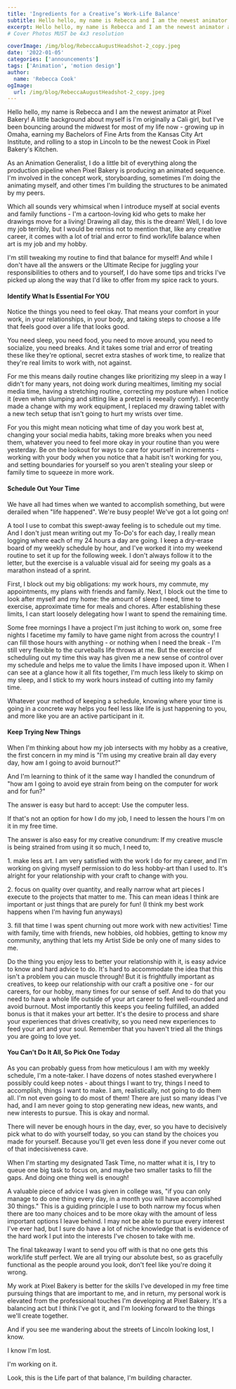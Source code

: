 ```yaml
---
title: 'Ingredients for a Creative’s Work-Life Balance'
subtitle: Hello hello, my name is Rebecca and I am the newest animator at Pixel Bakery!
excerpt: Hello hello, my name is Rebecca and I am the newest animator at Pixel Bakery! A little background about myself is I’m originally a Cali girl, but I’ve been bouncing around the midwest for most of my life now—growing up in Omaha, earning my Bachelors of Fine Arts from the Kansas City Art Institute, and rolling to a stop in Lincoln to be the newest Cook in Pixel Bakery’s Kitchen.
# Cover Photos MUST be 4x3 resolution

coverImage: /img/blog/RebeccaAugustHeadshot-2_copy.jpeg
date: '2022-01-05'
categories: ['announcements']
tags: ['Animation', 'motion design']
author:
  name: 'Rebecca Cook'
ogImage:
  url: /img/blog/RebeccaAugustHeadshot-2_copy.jpeg
---
```


Hello hello, my name is Rebecca and I am the newest animator at Pixel Bakery! A little background about myself is I'm originally a Cali girl, but I've been bouncing around the midwest for most of my life now - growing up in Omaha, earning my Bachelors of Fine Arts from the Kansas City Art Institute, and rolling to a stop in Lincoln to be the newest Cook in Pixel Bakery's Kitchen.

As an Animation Generalist, I do a little bit of everything along the production pipeline when Pixel Bakery is producing an animated sequence. I'm involved in the concept work, storyboarding, sometimes I'm doing the animating myself, and other times I'm building the structures to be animated by my peers.

Which all sounds very whimsical when I introduce myself at social events and family functions - I'm a cartoon-loving kid who gets to make her drawings move for a living! Drawing all day, this is the dream! Well, I do love my job terribly, but I would be remiss not to mention that, like any creative career, it comes with a lot of trial and error to find work/life balance when art is my job and my hobby.

I'm still tweaking my routine to find that balance for myself! And while I don't have all the answers or the Ultimate Recipe for juggling your responsibilities to others and to yourself, I do have some tips and tricks I've picked up along the way that I'd like to offer from my spice rack to yours.

#### Identify What Is Essential For YOU

Notice the things you need to feel okay. That means your comfort in your work, in your relationships, in your body, and taking steps to choose a life that feels good over a life that looks good.

You need sleep, you need food, you need to move around, you need to socialize, you need breaks. And it takes some trial and error of treating these like they're optional, secret extra stashes of work time, to realize that they're real limits to work with, not against.

For me this means daily routine changes like prioritizing my sleep in a way I didn't for many years, not doing work during mealtimes, limiting my social media time, having a stretching routine, correcting my posture when I notice it (even when slumping and sitting like a pretzel is reeeally comfy). I recently made a change with my work equipment, I replaced my drawing tablet with a new tech setup that isn't going to hurt my wrists over time.

For you this might mean noticing what time of day you work best at, changing your social media habits, taking more breaks when you need them, whatever you need to feel more okay in your routine than you were yesterday. Be on the lookout for ways to care for yourself in increments - working with your body when you notice that a habit isn't working for you, and setting boundaries for yourself so you aren't stealing your sleep or family time to squeeze in more work.

#### Schedule Out Your Time

We have all had times when we wanted to accomplish something, but were derailed when "life happened". We're busy people! We've got a lot going on!

A tool I use to combat this swept-away feeling is to schedule out my time. And I don't just mean writing out my To-Do's for each day, I really mean logging where each of my 24 hours a day are going. I keep a dry-erase board of my weekly schedule by hour, and I've worked it into my weekend routine to set it up for the following week. I don't always follow it to the letter, but the exercise is a valuable visual aid for seeing my goals as a marathon instead of a sprint.

First, I block out my big obligations: my work hours, my commute, my appointments, my plans with friends and family. Next, I block out the time to look after myself and my home: the amount of sleep I need, time to exercise, approximate time for meals and chores. After establishing these limits, I can start loosely delegating how I want to spend the remaining time.

Some free mornings I have a project I'm just itching to work on, some free nights I facetime my family to have game night from across the country! I can fill those hours with anything - or nothing when I need the break - I'm still very flexible to the curveballs life throws at me. But the exercise of scheduling out my time this way has given me a new sense of control over my schedule and helps me to value the limits I have imposed upon it. When I can see at a glance how it all fits together, I'm much less likely to skimp on my sleep, and I stick to my work hours instead of cutting into my family time.

Whatever your method of keeping a schedule, knowing where your time is going in a concrete way helps you feel less like life is just happening to you, and more like you are an active participant in it.

#### Keep Trying New Things

When I'm thinking about how my job intersects with my hobby as a creative, the first concern in my mind is "I'm using my creative brain all day every day, how am I going to avoid burnout?"

And I'm learning to think of it the same way I handled the conundrum of "how am I going to avoid eye strain from being on the computer for work and for fun?"

The answer is easy but hard to accept: Use the computer less.

If that's not an option for how I do my job, I need to lessen the hours I'm on it in my free time.

The answer is also easy for my creative conundrum: If my creative muscle is being strained from using it so much, I need to,

1\. make less art. I am very satisfied with the work I do for my career, and I'm working on giving myself permission to do less hobby-art than I used to. It's alright for your relationship with your craft to change with you.

2\. focus on quality over quantity, and really narrow what art pieces I execute to the projects that matter to me. This can mean ideas I think are important or just things that are purely for fun! (I think my best work happens when I'm having fun anyways)

3\. fill that time I was spent churning out more work with new activities! Time with family, time with friends, new hobbies, old hobbies, getting to know my community, anything that lets my Artist Side be only one of many sides to me.

Do the thing you enjoy less to better your relationship with it, is easy advice to know and hard advice to do. It's hard to accommodate the idea that this isn't a problem you can muscle through! But it is frightfully important as creatives, to keep our relationship with our craft a positive one - for our careers, for our hobby, many times for our sense of self. And to do that you need to have a whole life outside of your art career to feel well-rounded and avoid burnout. Most importantly this keeps you feeling fulfilled, an added bonus is that it makes your art better. It's the desire to process and share your experiences that drives creativity, so you need new experiences to feed your art and your soul. Remember that you haven't tried all the things you are going to love yet.

#### You Can't Do It All, So Pick One Today

As you can probably guess from how meticulous I am with my weekly schedule, I'm a note-taker. I have dozens of notes stashed everywhere I possibly could keep notes - about things I want to try, things I need to accomplish, things I want to make. I am, realistically, not going to do them all. I'm not even going to do most of them! There are just so many ideas I've had, and I am never going to stop generating new ideas, new wants, and new interests to pursue. This is okay and normal.

There will never be enough hours in the day, ever, so you have to decisively pick what to do with yourself today, so you can stand by the choices you made for yourself. Because you'll get even less done if you never come out of that indecisiveness cave.

When I'm starting my designated Task Time, no matter what it is, I try to queue one big task to focus on, and maybe two smaller tasks to fill the gaps. And doing one thing well is enough!

A valuable piece of advice I was given in college was, "if you can only manage to do one thing every day, in a month you will have accomplished 30 things." This is a guiding principle I use to both narrow my focus when there are too many choices and to be more okay with the amount of less important options I leave behind. I may not be able to pursue every interest I've ever had, but I sure do have a lot of niche knowledge that is evidence of the hard work I put into the interests I've chosen to take with me.

The final takeaway I want to send you off with is that no one gets this work/life stuff perfect. We are all trying our absolute best, so as gracefully functional as the people around you look, don't feel like you're doing it wrong.

My work at Pixel Bakery is better for the skills I've developed in my free time pursuing things that are important to me, and in return, my personal work is elevated from the professional touches I'm developing at Pixel Bakery. It's a balancing act but I think I've got it, and I'm looking forward to the things we'll create together.

And if you see me wandering about the streets of Lincoln looking lost, I know.

I know I'm lost.

I'm working on it.

Look, this is the Life part of that balance, I'm building character.
